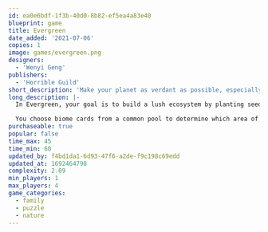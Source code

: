 ```yaml
---
id: ea0e6bdf-1f3b-40d0-8b82-ef5ea4a83e40
blueprint: game
title: Evergreen
date_added: '2021-07-06'
copies: 1
image: games/evergreen.png
designers:
  - 'Wenyi Geng'
publishers:
  - 'Horrible Guild'
short_description: 'Make your planet as verdant as possible, especially in valuable biomes.'
long_description: |-
  In Evergreen, your goal is to build a lush ecosystem by planting seeds, growing trees, and placing other natural elements on your planet, trying to make it the greenest and most fertile of all.

  You choose biome cards from a common pool to determine which area of your planet you'll develop in a round. The cards not chosen make those regions more fertile, and thus more valuable. To create a huge forest, you want to grow trees, plant bushes, and place lakes, while using the power of nature to gain extra actions. Ideally you can concentrate your trees in the most fertile areas, but without them overshadowing one another as you also want them to collect as much light as possible.
purchaseable: true
popular: false
time_max: 45
time_min: 60
updated_by: f4bd1da1-6d93-47f6-a2de-f9c198c69edd
updated_at: 1692464798
complexity: 2.09
min_players: 1
max_players: 4
game_categories:
  - family
  - puzzle
  - nature
---
```

